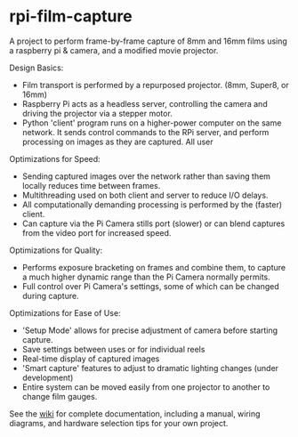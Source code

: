 # rpi-film-capture
A project to perform frame-by-frame capture of 8mm and 16mm films using a raspberry pi &amp; camera, and a modified movie projector.

Design Basics:
* Film transport is performed by a repurposed projector. (8mm, Super8, or 16mm)
* Raspberry Pi acts as a headless server, controlling the camera and driving the projector via a stepper motor.
* Python 'client' program runs on a higher-power computer on the same network. It sends control commands to the RPi server, and perform processing on images as they are captured.  All user

Optimizations for Speed:
* Sending captured images over the network rather than saving them locally reduces time between frames.
* Multithreading used on both client and server to reduce I/O delays.
* All computationally demanding processing is performed by the (faster) client.
* Can capture via the Pi Camera stills port (slower) or can blend captures from the video port for increased speed.

Optimizations for Quality:
* Performs exposure bracketing on frames and combine them, to capture a much higher dynamic range than the Pi Camera normally permits.
* Full control over Pi Camera's settings, some of which can be changed during capture.

Optimizations for Ease of Use:
* 'Setup Mode' allows for precise adjustment of camera before starting capture.
* Save settings between uses or for individual reels
* Real-time display of captured images
* 'Smart capture' features to adjust to dramatic lighting changes (under development)
* Entire system can be moved easily from one projector to another to change film gauges.

See the [wiki](./wiki/Home.md) for complete documentation, including a manual, wiring diagrams, and hardware selection tips for your own project.
